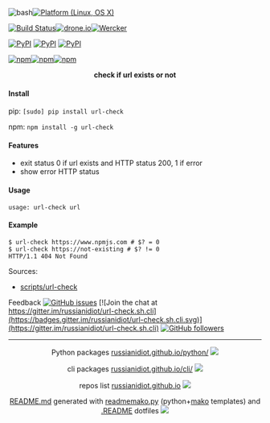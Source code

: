 ![bash](https://img.shields.io/badge/language-bash-blue.svg)[![Platform (Linux, OS X)](https://img.shields.io/badge/platform-Linux,%20OS%20X-green.svg?style=flat-square)]()

[![Build Status](https://travis-ci.org/russianidiot/url-check.sh.cli.svg?branch=master)](https://travis-ci.org/russianidiot/url-check.sh.cli)[![drone.io](https://drone.io/github.com/russianidiot/url-check.sh.cli/status.png)](https://drone.io/github.com/russianidiot/url-check.sh.cli)[![Wercker](https://img.shields.io/wercker/ci/russianidiot/url-check.sh.cli.svg)](https://app.wercker.com/#applications/None/)

[![PyPI](https://img.shields.io/pypi/v/url-check.svg)](https://pypi.python.org/pypi/url-check)
[![PyPI](https://img.shields.io/pypi/dm/url-check.svg)](https://pypi.python.org/pypi/url-check)
[![PyPI](https://img.shields.io/pypi/dd/url-check.svg)](https://pypi.python.org/pypi/url-check)

[![npm](https://img.shields.io/npm/v/url-check.svg)](https://www.npmjs.com/package/url-check)[![npm](https://img.shields.io/npm/dm/url-check.svg)](https://www.npmjs.com/package/url-check)[![npm](https://img.shields.io/npm/dt/url-check.svg)](https://www.npmjs.com/package/url-check)

<p align="center">
	<b>check if url exists or not</b>
</p>

#### Install

pip: 
`[sudo] pip install url-check`

npm: 
`npm install -g url-check`

#### Features

* 	exit status 0 if url exists and HTTP status 200, 1 if error
*	show error HTTP status

#### Usage

```shell
usage: url-check url
```

#### Example

```shell
$ url-check https://www.npmjs.com # $? = 0
$ url-check https://not-existing # $? != 0
HTTP/1.1 404 Not Found
```

Sources:
*	[scripts/url-check](https://github.com/russianidiot/url-check.sh.cli/blob/master/scripts/url-check)

Feedback
[![GitHub issues](https://img.shields.io/github/issues/russianidiot/url-check.sh.cli.svg)](https://github.com/russianidiot/url-check.sh.cli/issues)
[![Join the chat at https://gitter.im/russianidiot/url-check.sh.cli](https://badges.gitter.im/russianidiot/url-check.sh.cli.svg)](https://gitter.im/russianidiot/url-check.sh.cli)
[![GitHub followers](https://img.shields.io/github/followers/russianidiot.svg?style=social&label=Follow)](https://github.com/russianidiot)

* * *

<p align="center">
	Python packages <a href="http://russianidiot.github.io/python/">russianidiot.github.io/python/</a>
	<img src="http://russianidiot.github.io/images/python/16.png" />
</p>
<p align="center">
	cli packages <a href="http://russianidiot.github.io/python/">russianidiot.github.io/cli/</a>
<img src="http://russianidiot.github.io/images/cli/16.png" />
</p>

<p align="center">
	repos list <a href="http://russianidiot.github.io/">russianidiot.github.io</a> <img src="http://russianidiot.github.io/images/star/16.png" />
</p>

<p align="center">
	<a href="https://raw.githubusercontent.com/russianidiot/url-check.sh.cli/master/README.md">README.md</a> generated with <a href="https://github.com/russianidiot/readme-mako.py">readmemako.py</a> (python+<a href="http://www.makotemplates.org/">mako</a> templates) and <a href="https://github.com/russianidiot-dotfiles/.README">.README</a> dotfiles 
<img src="http://russianidiot.github.io/images/book/16.png">
</p>
